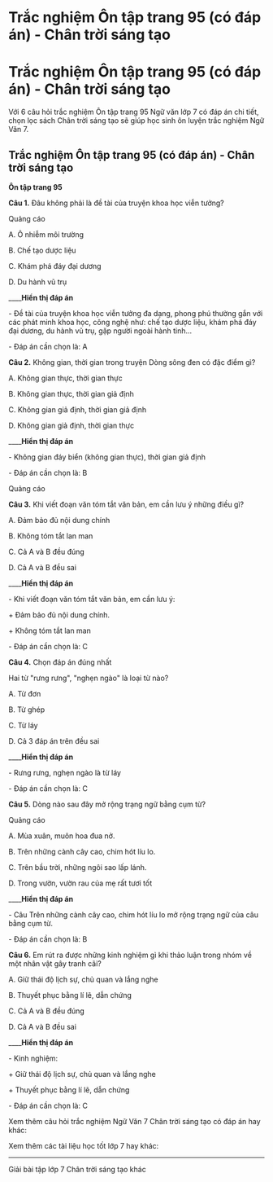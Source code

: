 # Trắc nghiệm Ôn tập trang 95 (có đáp án) - Chân trời sáng tạo

# Trắc nghiệm Ôn tập trang 95 (có đáp án) - Chân trời sáng tạo

Với 6 câu hỏi trắc nghiệm Ôn tập trang 95 Ngữ văn lớp 7 có đáp án chi tiết, chọn lọc sách Chân trời sáng tạo sẽ giúp học sinh ôn luyện trắc nghiệm Ngữ Văn 7.

## Trắc nghiệm Ôn tập trang 95 (có đáp án) - Chân trời sáng tạo

**Ôn tập trang 95**

**Câu 1.** Đâu không phải là đề tài của truyện khoa học viễn tưởng?

Quảng cáo

A. Ô nhiễm môi trường

B. Chế tạo dược liệu

C. Khám phá đáy đại dương

D. Du hành vũ trụ

____**Hiển thị đáp án**

\- Đề tài của truyện khoa học viễn tưởng đa dạng, phong phú thường gắn với các phát minh khoa học, công nghệ như: chế tạo dược liệu, khám phá đáy đại dương, du hành vũ trụ, gặp người ngoài hành tinh...

\- Đáp án cần chọn là: A

**Câu 2.** Không gian, thời gian trong truyện Dòng sông đen có đặc điểm gì?

A. Không gian thực, thời gian thực

B. Không gian thực, thời gian giả định

C. Không gian giả định, thời gian giả định

D. Không gian giả định, thời gian thực

____**Hiển thị đáp án**

\- Không gian đáy biển (không gian thực), thời gian giả định

\- Đáp án cần chọn là: B

Quảng cáo

**Câu 3.** Khi viết đoạn văn tóm tắt văn bản, em cần lưu ý những điều gì?

A. Đảm bảo đủ nội dung chính

B. Không tóm tắt lan man

C. Cả A và B đều đúng

D. Cả A và B đều sai

____**Hiển thị đáp án**

\- Khi viết đoạn văn tóm tắt văn bản, em cần lưu ý:

\+ Đảm bảo đủ nội dung chính. 

\+ Không tóm tắt lan man

\- Đáp án cần chọn là: C

**Câu 4.** Chọn đáp án đúng nhất

Hai từ "rưng rưng", "nghẹn ngào" là loại từ nào? 

A. Từ đơn

B. Từ ghép

C. Từ láy

D. Cả 3 đáp án trên đều sai

____**Hiển thị đáp án**

\- Rưng rưng, nghẹn ngào là từ láy

\- Đáp án cần chọn là: C

**Câu 5.** Dòng nào sau đây mở rộng trạng ngữ bằng cụm từ?

Quảng cáo

A. Mùa xuân, muôn hoa đua nở.

B. Trên những cành cây cao, chim hót líu lo.

C. Trên bầu trời, những ngôi sao lấp lánh.

D. Trong vườn, vườn rau của mẹ rất tươi tốt

____**Hiển thị đáp án**

\- Câu Trên những cành cây cao, chim hót líu lo mở rộng trạng ngữ của câu bằng cụm từ.

\- Đáp án cần chọn là: B

**Câu 6.** Em rút ra được những kinh nghiệm gì khi thảo luận trong nhóm về một nhân vật gây tranh cãi?

A. Giữ thái độ lịch sự, chủ quan và lắng nghe

B. Thuyết phục bằng lí lẽ, dẫn chứng

C. Cả A và B đều đúng

D. Cả A và B đều sai

____**Hiển thị đáp án**

\- Kinh nghiệm:

\+ Giữ thái độ lịch sự, chủ quan và lắng nghe

\+ Thuyết phục bằng lí lẽ, dẫn chứng

\- Đáp án cần chọn là: C

Xem thêm câu hỏi trắc nghiệm Ngữ Văn 7 Chân trời sáng tạo có đáp án hay khác:

Xem thêm các tài liệu học tốt lớp 7 hay khác:

* * *

Giải bài tập lớp 7 Chân trời sáng tạo khác
